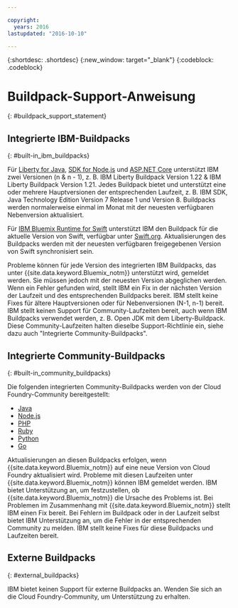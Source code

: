 ```yaml
---

copyright:
  years: 2016
lastupdated: "2016-10-10"

---
```


{:shortdesc: .shortdesc}
{:new_window: target="_blank"}
{:codeblock: .codeblock}

# Buildpack-Support-Anweisung
{: #buildpack_support_statement}


## Integrierte IBM-Buildpacks
{: #built-in_ibm_buildpacks}

Für [Liberty for Java](../runtimes/liberty/index.html), [SDK for Node.js](../runtimes/nodejs/index.html) und [ASP.NET Core](../runtimes/dotnet/index.html) unterstützt IBM zwei Versionen (n & n - 1), z. B. IBM Liberty Buildpack Version 1.22 & IBM Liberty Buildpack Version 1.21. Jedes Buildpack bietet und unterstützt eine oder mehrere Hauptversionen der entsprechenden Laufzeit, z. B. IBM SDK, Java Technology Edition Version 7 Release 1 und Version 8. Buildpacks werden normalerweise einmal im Monat mit der neuesten verfügbaren Nebenversion aktualisiert. 

Für [IBM Bluemix Runtime for Swift](../runtimes/swift/index.html) unterstützt IBM den Buildpack für die aktuelle Version von Swift, verfügbar unter [Swift.org](http://swift.org). Aktualisierungen des Buildpacks werden mit der neuesten verfügbaren freigegebenen Version von Swift synchronisiert sein.

Probleme können für jede Version des integrierten IBM Buildpacks, das unter {{site.data.keyword.Bluemix_notm}} unterstützt wird, gemeldet werden. Sie müssen jedoch mit der neuesten Version abgeglichen werden. Wenn ein Fehler gefunden wird, stellt IBM ein Fix in der nächsten Version der Laufzeit und des entsprechenden Buildpacks bereit. IBM stellt keine Fixes für ältere Hauptversionen oder für Nebenversionen (N-1, n-1) bereit. IBM stellt keinen Support für Community-Laufzeiten bereit, auch wenn IBM Buildpacks verwendet werden, z. B. Open JDK mit dem Liberty-Buildpack. Diese Community-Laufzeiten halten dieselbe Support-Richtlinie ein, siehe dazu auch "Integrierte Community-Buildpacks".

## Integrierte Community-Buildpacks
{: #built-in_community_buildpacks}

Die folgenden integrierten Community-Buildpacks werden von der Cloud Foundry-Community bereitgestellt:

* [Java](../runtimes/tomcat/index.html)
* [Node.js](https://github.com/cloudfoundry/nodejs-buildpack)
* [PHP](../runtimes/php/index.html)
* [Ruby](../runtimes/ruby/index.html)
* [Python](../runtimes/python/index.html)
* [Go](../runtimes/go/index.html)

Aktualisierungen an diesen Buildpacks erfolgen, wenn {{site.data.keyword.Bluemix_notm}} auf eine neue Version von Cloud Foundry aktualisiert wird. Probleme mit diesen Laufzeiten unter {{site.data.keyword.Bluemix_notm}} können IBM gemeldet werden. IBM bietet Unterstützung an, um festzustellen, ob {{site.data.keyword.Bluemix_notm}} die Ursache des Problems ist. Bei Problemen im Zusammenhang mit {{site.data.keyword.Bluemix_notm}} stellt IBM einen Fix bereit. Bei Fehlern im Buildpack oder in der Laufzeit selbst bietet IBM Unterstützung an, um die Fehler in der entsprechenden Community zu melden. IBM stellt keine Fixes für diese Buildpacks und Laufzeiten bereit.

## Externe Buildpacks
{: #external_buildpacks}


IBM bietet keinen Support für externe Buildpacks an. Wenden Sie sich an die Cloud Foundry-Community, um Unterstützung zu erhalten.
